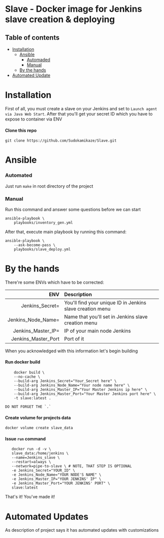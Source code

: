 Slave - Docker image for Jenkins slave creation & deploying
==========

Table of contents
-----------------
* [Installation](#installation)
    * [Ansible](#ansible)
       * [Automaded](#automated)
       * [Manual](#manual)
    * [By the hands](#by-the-hands)
* [Automated Update](#automated-updates)


Installation
=====

First of all, you must create a slave on your Jenkins and set to `Launch agent via Java Web Start`. After that you'll get your secret ID which you have to expose to container via ENV

#### Clone this repo

`git clone https://github.com/Sudokamikaze/Slave.git`


Ansible
=====

### Automated

Just run `make` in root directory of the project

### Manual 

Run this command and answer some questions before we can start
```
ansible-playbook \
    playbooks/inventory_gen.yml
```

After that, execute main playbook by running this command:
```
ansible-playbook \
    --ask-become-pass \
    playbooks/slave_deploy.yml
```

By the hands
=====

There're some ENVs which have to be corrected:

ENV | Description
-------:|:-------------------------
Jenkins_Secret= | You'll find your unique ID in Jenkins slave creation menu
Jenkins_Node_Name= | Name that you'll set in Jenkins slave creation menu
Jenkins_Master_IP= | IP of your main node Jenkins
Jenkins_Master_Port | Port of it

When you acknowledged with this information let's begin building

#### Run docker build

```
    docker build \
    --no-cache \
    --build-arg Jenkins_Secret="Your_Secret here" \
    --build-arg Jenkins_Node_Name="Your node name here" \
    --build-arg Jenkins_Master_IP="Your Master Jenkins ip here" \
    --build-arg Jenkins_Master_Port="Your Master Jenkins port here" \
    -t slave:latest .
``` 
    DO NOT FORGET THE `.` 

#### Create volume for projects data

`docker volume create slave_data`

#### Issue `run` command

```
   docker run -d -v \
   slave_data:/home/jenkins \
   --name=Jenkins_slave \
   --restart=always \
   --network=pipe-to-slave \ # NOTE, THAT STEP IS OPTIONAL
   -e Jenkins_Secret="YOUR_ID" \
   -e Jenkins_Node_Name="YOUR NODE'S NAME" \
   -e Jenkins_Master_IP="YOUR JENKINS' IP" \
   -e Jenkins_Master_Port="YOUR JENKINS' PORT" \
   slave:latest
```

That's it! You've made it!

Automated Updates
=====

As description of project says it has automated updates with customizations


